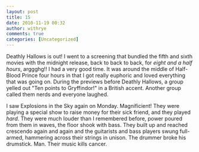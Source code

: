 ```yaml
---
layout: post
title: 15
date: 2010-11-19 00:32
author: withrye
comments: true
categories: [Uncategorized]
---
```

<span id="dropcap">D</span>eathly Hallows is out! I went to a screening that bundled the fifth and sixth movies with the midnight release, back to back to back, for <em>eight and a half hours</em>, arggghg!! I had a very good time. It was around the middle of Half-Blood Prince four hours in that I got really euphoric and loved everything that was going on. During the previews before Deathly Hallows, a group yelled out "Ten points to Gryffindor!" in a British accent. Another group called them nerds and everyone laughed.

I saw Explosions in the Sky again on Monday. Magnificient! They were playing a special show to raise money for their sick friend, and they played <em>hard</em>. They were much louder than I remembered before, power poured from them in waves, the floor shook with bass. They built up and reached crescendo again and again and the guitarists and bass players swung full-armed, hammering across their strings in unison. The drummer broke his drumstick. Man. Their music kills cancer.

